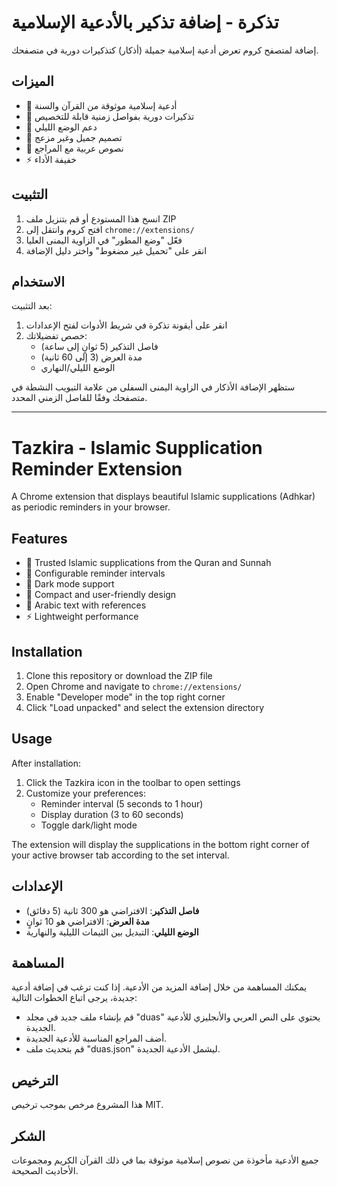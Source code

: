 # تذكرة - إضافة تذكير بالأدعية الإسلامية

إضافة لمتصفح كروم تعرض أدعية إسلامية جميلة (أذكار) كتذكيرات دورية في متصفحك.

## الميزات

- 🕌 أدعية إسلامية موثوقة من القرآن والسنة
- 🔔 تذكيرات دورية بفواصل زمنية قابلة للتخصيص
- 🌙 دعم الوضع الليلي
- 🎨 تصميم جميل وغير مزعج
- 📜 نصوص عربية مع المراجع
- ⚡ خفيفة الأداء

## التثبيت

1. انسخ هذا المستودع أو قم بتنزيل ملف ZIP
2. افتح كروم وانتقل إلى `chrome://extensions/`
3. فعّل "وضع المطور" في الزاوية اليمنى العليا
4. انقر على "تحميل غير مضغوط" واختر دليل الإضافة

## الاستخدام

بعد التثبيت:

1. انقر على أيقونة تذكرة في شريط الأدوات لفتح الإعدادات
2. خصص تفضيلاتك:
   - فاصل التذكير (5 ثوانٍ إلى ساعة)
   - مدة العرض (3 إلى 60 ثانية)
   - الوضع الليلي/النهاري

ستظهر الإضافة الأذكار في الزاوية اليمنى السفلى من علامة التبويب النشطة في متصفحك وفقًا للفاصل الزمني المحدد.

---

# Tazkira - Islamic Supplication Reminder Extension

A Chrome extension that displays beautiful Islamic supplications (Adhkar) as periodic reminders in your browser.

## Features

- 🕌 Trusted Islamic supplications from the Quran and Sunnah
- 🔔 Configurable reminder intervals
- 🌙 Dark mode support
- 🎨 Compact and user-friendly design
- 📜 Arabic text with references
- ⚡ Lightweight performance

## Installation

1. Clone this repository or download the ZIP file
2. Open Chrome and navigate to `chrome://extensions/`
3. Enable "Developer mode" in the top right corner
4. Click "Load unpacked" and select the extension directory

## Usage

After installation:

1. Click the Tazkira icon in the toolbar to open settings
2. Customize your preferences:
   - Reminder interval (5 seconds to 1 hour)
   - Display duration (3 to 60 seconds)
   - Toggle dark/light mode

The extension will display the supplications in the bottom right corner of your active browser tab according to the set interval.

## الإعدادات

- **فاصل التذكير**: الافتراضي هو 300 ثانية (5 دقائق)
- **مدة العرض**: الافتراضي هو 10 ثوانٍ
- **الوضع الليلي**: التبديل بين الثيمات الليلية والنهارية

## المساهمة

يمكنك المساهمة من خلال إضافة المزيد من الأدعية. إذا كنت ترغب في إضافة أدعية جديدة، يرجى اتباع الخطوات التالية:
- قم بإنشاء ملف جديد في مجلد "duas" يحتوي على النص العربي والأنجليزي للأدعية الجديدة.
- أضف المراجع المناسبة للأدعية الجديدة.
- قم بتحديث ملف "duas.json" ليشمل الأدعية الجديدة.

## الترخيص

هذا المشروع مرخص بموجب ترخيص MIT.

## الشكر

جميع الأدعية مأخوذة من نصوص إسلامية موثوقة بما في ذلك القرآن الكريم ومجموعات الأحاديث الصحيحة.
